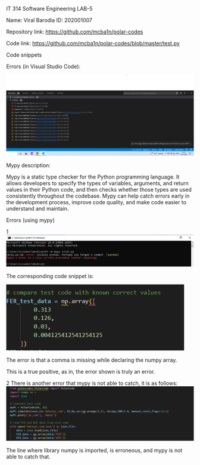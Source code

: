 IT 314 Software Engineering
LAB-5

Name: Viral Barodia
ID: 202001007


Repository link: https://github.com/mcba1n/polar-codes

Code link: https://github.com/mcba1n/polar-codes/blob/master/test.py

Code snippets


Errors (in Visual Studio Code):

![Errors](https://github.com/Viral-Barodia/Lab-5_202001007/blob/main/viral1.png)



Mypy description:

Mypy is a static type checker for the Python programming language. It allows developers to specify the types of variables, arguments, and return values in their Python code, and then checks whether those types are used consistently throughout the codebase. Mypy can help catch errors early in the development process, improve code quality, and make code easier to understand and maintain.



Errors (using mypy)

1
![Error from mypy](https://github.com/Viral-Barodia/Lab-5_202001007/blob/main/viral2.png)



The corresponding code snippet is:

![Code snippet](https://github.com/Viral-Barodia/Lab-5_202001007/blob/main/viral3.png)


The error is that a comma is missing while declaring the numpy array.

This is a true positive, as in, the error shown is truly an error.




2
There is another error that mypy is not able to catch, it is as follows:
![Codesnippet](https://github.com/Viral-Barodia/Lab-5_202001007/blob/main/codesnippet1.png)


The line where library numpy is imported, is erroneous, and mypy is not able to catch that.


